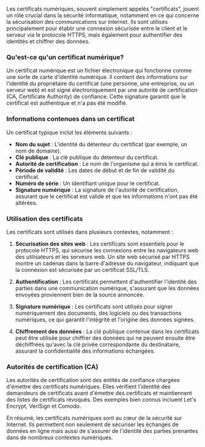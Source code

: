 Les certificats numériques, souvent simplement appelés "certificats", jouent un rôle crucial dans la sécurité informatique, notamment en ce qui concerne la sécurisation des communications sur Internet. Ils sont utilisés principalement pour établir une connexion sécurisée entre le client et le serveur via le protocole HTTPS, mais également pour authentifier des identités et chiffrer des données.

### Qu'est-ce qu'un certificat numérique?

Un certificat numérique est un fichier électronique qui fonctionne comme une sorte de carte d'identité numérique. Il contient des informations sur l'identité du propriétaire du certificat (une personne, une entreprise, ou un serveur web) et est signé électroniquement par une autorité de certification (CA, Certificate Authority) de confiance. Cette signature garantit que le certificat est authentique et n'a pas été modifié.

### Informations contenues dans un certificat

Un certificat typique inclut les éléments suivants :

- **Nom du sujet** : L'identité du détenteur du certificat (par exemple, un nom de domaine).
- **Clé publique** : La clé publique du détenteur du certificat.
- **Autorité de certification** : Le nom de l'organisme qui a émis le certificat.
- **Période de validité** : Les dates de début et de fin de validité du certificat.
- **Numéro de série** : Un identifiant unique pour le certificat.
- **Signature numérique** : La signature de l'autorité de certification, assurant que le certificat est valide et que les informations n'ont pas été altérées.

### Utilisation des certificats

Les certificats sont utilisés dans plusieurs contextes, notamment :

1. **Sécurisation des sites web** : Les certificats sont essentiels pour le protocole HTTPS, qui sécurise les connexions entre les navigateurs web des utilisateurs et les serveurs web. Un site web sécurisé par HTTPS montre un cadenas dans la barre d'adresse du navigateur, indiquant que la connexion est sécurisée par un certificat SSL/TLS.

2. **Authentification** : Les certificats permettent d'authentifier l'identité des parties dans une communication numérique, s'assurant que les données envoyées proviennent bien de la source annoncée.

3. **Signature numérique** : Les certificats sont utilisés pour signer numériquement des documents, des logiciels ou des transactions numériques, ce qui garantit l'intégrité et l'origine des données signées.

4. **Chiffrement des données** : La clé publique contenue dans les certificats peut être utilisée pour chiffrer des données qui ne peuvent ensuite être déchiffrées qu'avec la clé privée correspondante du destinataire, assurant la confidentialité des informations échangées.

### Autorités de certification (CA)

Les autorités de certification sont des entités de confiance chargées d'émettre des certificats numériques. Elles vérifient l'identité des demandeurs de certificats avant d'émettre des certificats et maintiennent des listes de certificats révoqués. Des exemples bien connus incluent Let's Encrypt, VeriSign et Comodo.

En résumé, les certificats numériques sont au cœur de la sécurité sur Internet. Ils permettent non seulement de sécuriser les échanges de données en ligne mais aussi de s'assurer de l'identité des parties prenantes dans de nombreux contextes numériques.